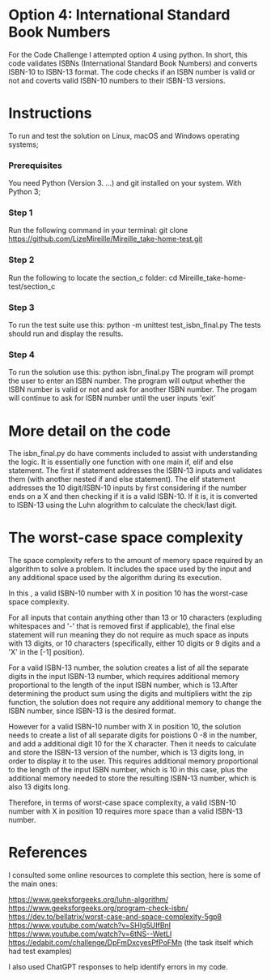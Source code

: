 # Option 4: International Standard Book Numbers

For the Code Challenge I attempted option 4 using python. 
In short, this code validates ISBNs (International Standard Book Numbers) and converts ISBN-10 to ISBN-13 format. 
The code checks if an ISBN number is valid or not and coverts valid ISBN-10 numbers to their ISBN-13 versions. 

# Instructions 
To run and test the solution on Linux, macOS and Windows operating systems; 

### Prerequisites
You need Python (Version 3. ...) and git installed on your system. With Python 3; 

### Step 1
Run the following command in your terminal:
git clone https://github.com/LizeMireille/Mireille_take-home-test.git

### Step 2
Run the following to locate the section_c folder:
cd Mireille_take-home-test/section_c

### Step 3
To run the test suite use this:
python -m unittest test_isbn_final.py
The tests should run and display the results.

### Step 4 
To run the solution use this:
python isbn_final.py
The program will prompt the user to enter an ISBN number.
The program will output whether the ISBN number is valid or not and ask for another ISBN number.
The progam will continue to ask for ISBN number until the user inputs 'exit'

# More detail on the code

The isbn_final.py do have comments included to assist with understanding the logic. It is essentially one function
with one main if, elif and else statement. The first if statement addresses the ISBN-13 inputs and validates them (with another nested if and else statement). The elif statement addresses the 10 digit/ISBN-10 inputs by first considering if the number ends on a X and then checking if it is a valid ISBN-10. If it is, it is converted to ISBN-13 using the Luhn alogrithm to calculate the check/last digit. 

# The worst-case space complexity 

The space complexity refers to the amount of memory space required by an algorithm  to solve a problem. It includes the space used by the input and any additional space used by the algorithm during its execution.

In this , a valid ISBN-10 number with X in position 10 has the worst-case space complexity.

For all inputs that contain anything other than 13 or 10 characters (expluding whitespaces and '-' that is removed first if applicable), the final else statement  will run meaning they do not require as much space as inputs with 13 digits, or 10 characters (specifically, either 10 digits or 9 digits and a 'X' in the [-1] position). 

For a valid ISBN-13 number, the solution creates a list of all the separate digits in the input ISBN-13 number, which requires additional memory proportional to the length of the input ISBN number, which is 13.After determining the product sum using the digits and multipliers witht the zip function, the solution does not require any additional memory to change the ISBN number, since ISBN-13 is the desired format.

However for a valid ISBN-10 number with X in position 10, the solution needs to create a list of all separate digits for poistions 0 -8 in the  number, and add a additional digit 10 for the X character. Then it needs to calculate and store the ISBN-13 version of the number, which is 13 digits long, in order to display it to the user. This requires additional memory proportional to the length of the input ISBN number, which is 10 in this case, plus the additional memory needed to store the resulting ISBN-13 number, which is also 13 digits long.

Therefore, in terms of worst-case space complexity, a valid ISBN-10 number with X in position 10 requires more space than a valid ISBN-13 number.

# References

I consulted some online resources to complete this section, here is some of the main ones:

https://www.geeksforgeeks.org/luhn-algorithm/
https://www.geeksforgeeks.org/program-check-isbn/
https://dev.to/bellatrix/worst-case-and-space-complexity-5gp8
https://www.youtube.com/watch?v=SHIg5UIfBnI
https://www.youtube.com/watch?v=6tNS--WetLI
https://edabit.com/challenge/DpFmDxcyesPfPoFMn (the task itself which had test examples)

I also used ChatGPT responses to help identify errors in my code. 
